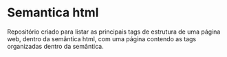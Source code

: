 <h1> Semantica html</h1>
<p>Repositório criado para listar as principais tags de estrutura de uma página web, dentro da semântica html, com uma página contendo as tags organizadas dentro da semântica.</p>
